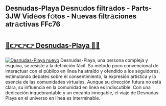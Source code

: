 ## Desnudas-Playa D𝚎sn𝚞dos filtr𝚊dos - Parts-3JW Vid𝚎os f𝚘tos - N𝚞evas filtr𝚊ciones atr𝚊ctivas FFc76

# <h2><a href="http://mb11dbh.tromn.icu/?c=Desnudas-Playa">🔗👉👉👉 Desnudas-Playa 🔗🔗</a></h2>

[![Desnudas-Playa nuevo](https://i.imgur.com/pEAQMta.gif)](http://mb11dbh.tromn.icu/?c=Desnudas-Playa)
Desnudas-Playa, una persona compleja y esquiva, se resiste a la definición fácil. Su método poco convencional de interactuar con el público en línea ha atraído y ofendido a los seguidores, estimulando debates sobre el consentimiento, la expresión artística y la esencia de las comunidades virtuales. Aunque su dirección futura no está clara, su influencia en la comunidad en línea es indiscutible. Con una dedicación inquebrantable y un encanto innegable, el viaje de Desnudas-Playa en el universo en línea es interminable.
